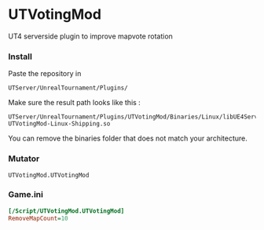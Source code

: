 # UTVotingMod
UT4 serverside plugin to improve mapvote rotation

### Install
Paste the repository in
```
UTServer/UnrealTournament/Plugins/
```
Make sure the result path looks like this :
```
UTServer/UnrealTournament/Plugins/UTVotingMod/Binaries/Linux/libUE4Server-UTVotingMod-Linux-Shipping.so
```
You can remove the binaries folder that does not match your architecture.

### Mutator
```
UTVotingMod.UTVotingMod
```

### Game.ini
```ini
[/Script/UTVotingMod.UTVotingMod]
RemoveMapCount=10
```
